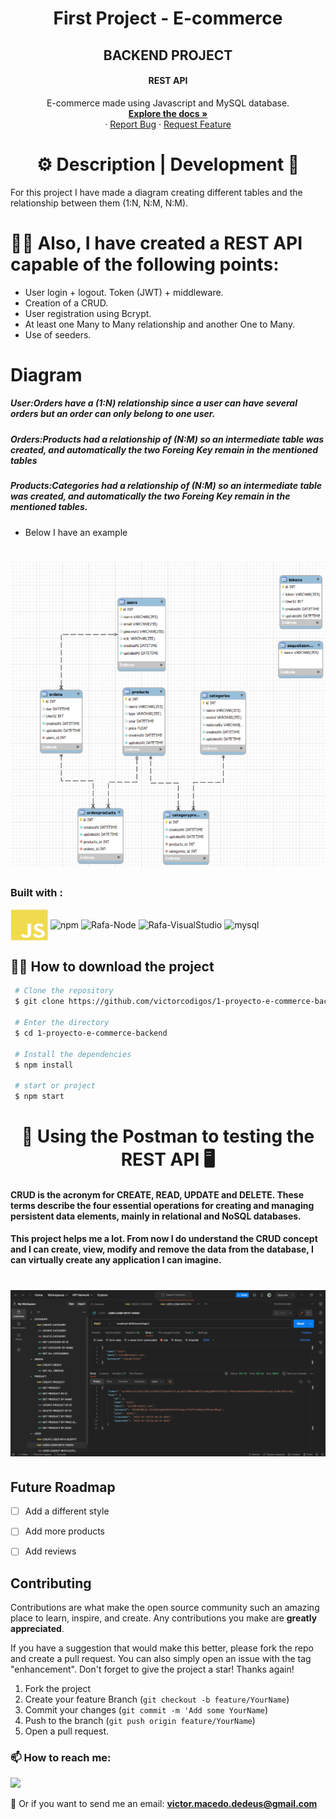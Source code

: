 <h1 align="center"> First Project - E-commerce</h1>

 <h2 align="center">BACKEND PROJECT</h2>
 <h4 align="center">REST API </h4>

  <p align="center">
    E-commerce made using Javascript and MySQL database.
    <br />
    <a href="https://github.com/victorcodigos/1-proyecto-e-commerce-backend"><strong>Explore the docs »</strong></a>
    <br />
    ·
    <a href="https://github.com/victorcodigos/1-proyecto-e-commerce-backend/issues">Report Bug</a>
    ·
    <a href="https://github.com/victorcodigos/1-proyecto-e-commerce-backend/issues">Request Feature</a>
  </p>
</div>

# <h1 align="center"> ⚙️ Description | Development 🔧 </h1>

For this project I have made a diagram creating different tables and the relationship between them (1:N, N:M, N:M).

#  🧑‍💻 Also, I have created a REST API capable of the following points:

- User login + logout. Token (JWT) + middleware.
- Creation of a CRUD.
- User registration using Bcrypt.
- At least one Many to Many relationship and another One to Many.
- Use of seeders.

# Diagram


##### User:Orders have a (1:N) relationship since a user can have several orders but an order can only belong to one user.

##### Orders:Products had a relationship of (N:M) so an intermediate table was created, and automatically the two Foreing Key remain in the mentioned tables

##### Products:Categories had a relationship of (N:M) so an intermediate table was created, and automatically the two Foreing Key remain in the mentioned tables.

- Below I have an example

<h1 aligh="center"> </h1> 

<h1>
  <img src="assets/rightOne.png"> </img>
  
  </h1> 


### Built with :

<img align="center" alt="Rafa-Js" height="50" width="60" src="https://raw.githubusercontent.com/devicons/devicon/master/icons/javascript/javascript-plain.svg">

<img align="center" alt="npm" height="50" width="60" src="https://cdn.jsdelivr.net/gh/devicons/devicon/icons/npm/npm-original-wordmark.svg">

<img align="center" alt="Rafa-Node" height="50" width="60" src="https://cdn.jsdelivr.net/gh/devicons/devicon/icons/nodejs/nodejs-original.svg">

<img align="center" alt="Rafa-VisualStudio" height="50" width="60" src="https://cdn.svgporn.com/logos/visual-studio-code.svg">

<img align="center" alt="mysql" height="50" width="60" src="https://cdn.jsdelivr.net/gh/devicons/devicon/icons/mysql/mysql-plain.svg">


##  👩‍💻 How to download the project 

```bash
 # Clone the repository
 $ git clone https://github.com/victorcodigos/1-proyecto-e-commerce-backend
 
 # Enter the directory
 $ cd 1-proyecto-e-commerce-backend

 # Install the dependencies
 $ npm install

 # start or project
 $ npm start 

```

# <h1 align="center"> 🎯 Using the Postman to testing the REST API 🖥️  </h1> 

 #### CRUD is the acronym for CREATE, READ, UPDATE and DELETE. These terms describe the four essential operations for creating and managing persistent data elements, mainly in relational and NoSQL databases.
 #### This project helps me a lot. From now I do understand the CRUD concept and I can create, view, modify and remove the data from the database, I can virtually create any application I can imagine.


<h1 aligh="center"> </h1> 

<h1>
  <img src="assets/CRUD.png"> </img>
  
  </h1> 




## Future Roadmap

- [ ] Add a different style
- [ ] Add more products
- [ ] Add reviews


## Contributing

Contributions are what make the open source community such an amazing place to learn, inspire, and create. Any contributions you make are **greatly appreciated**.

If you have a suggestion that would make this better, please fork the repo and create a pull request. You can also simply open an issue with the tag "enhancement".
Don't forget to give the project a star! Thanks again!

1. Fork the project
2. Create your feature Branch (`git checkout -b feature/YourName`)
3. Commit your changes (`git commit -m 'Add some YourName`)
4. Push to the branch (`git push origin feature/YourName`)
5. Open a pull request.


### 📫 How to reach me:


<a href="https://www.linkedin.com/in/victor-macedo-4a8901210/" target="_blank"><img src="https://img.shields.io/badge/-LinkedIn-%230077B5?style=for-the-badge&logo=linkedin&logoColor=white" target="_blank"></a>

📩 Or if you want to send me an email: **victor.macedo.dedeus@gmail.com**

